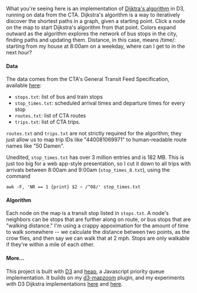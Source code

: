 What you're seeing here is an implementation of [Dijktra's algorithm](http://en.wikipedia.org/wiki/Dijkstra%27s_algorithm) in D3, running on data from the CTA. Dijkstra's algorithm is a way to iteratively discover the shortest paths in a graph, given a starting point. Click a node on the map to start Dijkstra's algorithm from that point. Colors expand outward as the algorithm explores the network of bus stops in the city, finding paths and updating them. Distance, in this case, means /time/: starting from my house at 8:00am on a weekday, where can I get to in the next hour?

#### Data

The data comes from the CTA's General Transit Feed Specification, available [here](http://www.transitchicago.com/developers/gtfs.aspx):

- `stops.txt`: list of bus and train stops
- `stop_times.txt`: scheduled arrival times and departure times for every stop
- `routes.txt`: list of CTA routes
- `trips.txt`: list of CTA trips.

`routes.txt` and `trips.txt` are not strictly required for the algorithm; they just allow us to map trip IDs like "440081069971" to human-readable route names like "50 Damen".

Unedited, `stop_times.txt` has over 3 million entries and is 182 MB. This is just too big for a web app-style presentation, so I cut it down to all trips with arrivals between 8:00am and 9:00am (`stop_times_8.txt`), using the command

    awk -F, 'NR == 1 {print} $2 ~ /^08/' stop_times.txt

#### Algorithm

Each node on the map is a transit stop listed in `stops.txt`. A node's neighbors can be stops that are further along on route, or bus stops that are "walking distance." I'm using a crappy appoximation for the amount of time to walk somewhere -- we calculate the distance between two points, as the crow flies, and then say we can walk that at 2 mph. Stops are only walkable if they're within a mile of each other.

#### More...

This project is built with [D3](https://d3js.org) and [heap](https://www.npmjs.com/package/heap), a Javascript priority queue implementation. It builds on my [d3-mapzoom](http://bl.ocks.org/sdjacobs/9ce5fadce234497dc592) plugin, and my experiments with D3 Dijkstra implementations [here](http://bl.ocks.org/sdjacobs/3900867adc06c7680d48) and [here](http://bl.ocks.org/sdjacobs/c2ee01307cdeceb19f9d).
